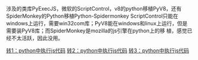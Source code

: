   涉及的类库PyExecJS，微软的ScriptControl，v8的python移植PyV8，还有SpiderMonkey的Python移植Python-Spidermonkey
  ScriptControl只能在windows上运行，需要win32com库；PyV8能在windows和linux上运行，但是需要装PyV8库；而SpiderMonkey是mozilla的js引擎在python上的移   植，感觉已经不太活跃，因此没用。
  
  
 <a href= "http://www.cnblogs.com/rzhang/archive/2011/12/30/execute-javascript-in-python.html"> 转1：python中执行js代码</a>
 <a href= "https://blog.csdn.net/u011580175/article/details/83788342"> 转2：python中执行js代码</a>
 <a href= "https://www.cnblogs.com/shengulong/p/8082768.html"> 转3：python中执行js代码</a>
